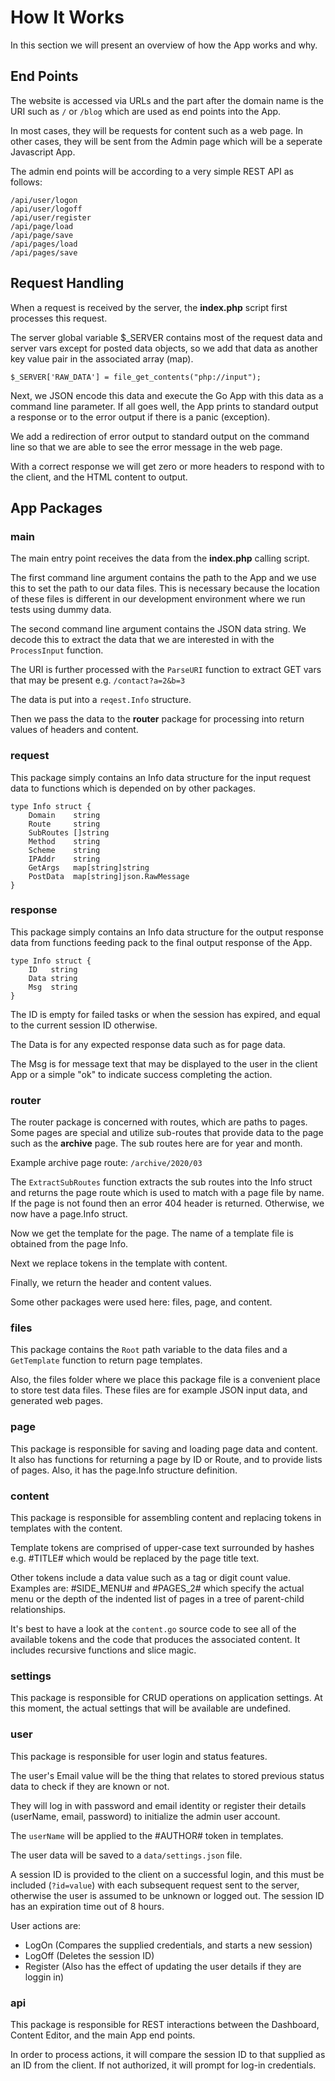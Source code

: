 # How It Works
In this section we will present an overview of how the App works and why.

## End Points
The website is accessed via URLs and the part after the domain name is the URI such as `/` or `/blog` which are used as end points into the App.

In most cases, they will be requests for content such as a web page. In other cases, they will be sent from the Admin page which will be a seperate Javascript App.

The admin end points will be according to a very simple REST API as follows:

    /api/user/logon
    /api/user/logoff
    /api/user/register
    /api/page/load
    /api/page/save
    /api/pages/load
    /api/pages/save 

## Request Handling
When a request is received by the server, the **index.php** script first processes this request.

The server global variable $_SERVER contains most of the request data and server vars except for posted data objects, so we add that data as another key value pair in the associated array (map).

    $_SERVER['RAW_DATA'] = file_get_contents("php://input");

Next, we JSON encode this data and execute the Go App with this data as a command line parameter. If all goes well, the App prints to standard output a response or to the error output if there is a panic (exception).

We add a redirection of error output to standard output on the command line so that we are able to see the error message in the web page.

With a correct response we will get zero or more headers to respond with to the client, and the HTML content to output.

## App Packages

### main
The main entry point receives the data from the **index.php** calling script.

The first command line argument contains the path to the App and we use this to set the path to our data files. This is necessary because the location of these files is different in our development environment where we run tests using dummy data.

The second command line argument contains the JSON data string. We decode this to extract the data that we are interested in with the `ProcessInput` function.

The URI is further processed with the `ParseURI` function to extract GET vars that may be present e.g. `/contact?a=2&b=3`

The data is put into a `reqest.Info` structure.

Then we pass the data to the **router** package for processing into return values of headers and content.

### request
This package simply contains an Info data structure for the input request data to functions which is depended on by other packages.

    type Info struct {
        Domain    string
        Route     string
        SubRoutes []string
        Method    string
        Scheme    string
        IPAddr    string
        GetArgs   map[string]string
        PostData  map[string]json.RawMessage
    }

### response
This package simply contains an Info data structure for the output response data from functions feeding pack to the final output response of the App.

    type Info struct {
        ID   string
        Data string
        Msg  string
    }

The ID is empty for failed tasks or when the session has expired, and equal to the current session ID otherwise.

The Data is for any expected response data such as for page data.

The Msg is for message text that may be displayed to the user in the client App or a simple "ok" to indicate success completing the action.

### router
The router package is concerned with routes, which are paths to pages. Some pages are special and utilize sub-routes that provide data to the page such as the **archive** page. The sub routes here are for year and month.

Example archive page route: `/archive/2020/03`

The `ExtractSubRoutes` function extracts the sub routes into the Info struct and returns the page route which is used to match with a page file by name. If the page is not found then an error 404 header is returned. Otherwise, we now have a page.Info struct.

Now we get the template for the page. The name of a template file is obtained from the page Info.

Next we replace tokens in the template with content.

Finally, we return the header and content values.

Some other packages were used here: files, page, and content.

### files
This package contains the `Root` path variable to the data files and a `GetTemplate` function to return page templates.

Also, the files folder where we place this package file is a convenient place to store test data files. These files are for example JSON input data, and generated web pages.

### page
This package is responsible for saving and loading page data and content. It also has functions for returning a page by ID or Route, and to provide lists of pages. Also, it has the page.Info structure definition.

### content
This package is responsible for assembling content and replacing tokens in templates with the content.

Template tokens are comprised of upper-case text surrounded by hashes e.g. #TITLE# which would be replaced by the page title text.

Other tokens include a data value such as a tag or digit count value. Examples are: #SIDE_MENU# and #PAGES_2# which specify the actual menu or the depth of the indented list of pages in a tree of parent-child relationships.

It's best to have a look at the `content.go` source code to see all of the available tokens and the code that produces the associated content. It includes recursive functions and slice magic.

### settings
This package is responsible for CRUD operations on application settings. At this moment, the actual settings that will be available are undefined.

### user
This package is responsible for user login and status features.

The user's Email value will be the thing that relates to stored previous status data to check if they are known or not.

They will log in with password and email identity or register their details (userName, email, password) to initialize the admin user account.

The `userName` will be applied to the #AUTHOR# token in templates.

The user data will be saved to a `data/settings.json` file.

A session ID is provided to the client on a successful login, and this must be included (`?id=value`) with each subsequent request sent to the server, otherwise the user is assumed to be unknown or logged out. The session ID has an expiration time out of 8 hours.

User actions are:
- LogOn (Compares the supplied credentials, and starts a new session)
- LogOff (Deletes the session ID)
- Register (Also has the effect of updating the user details if they are loggin in)

### api
This package is responsible for REST interactions between the Dashboard, Content Editor, and the main App end points.

In order to process actions, it will compare the session ID to that supplied as an ID from the client. If not authorized, it will prompt for log-in credentials.
